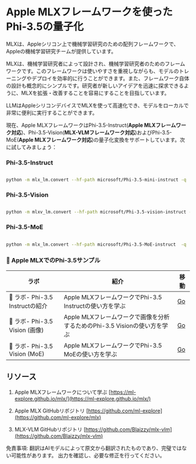 # **Apple MLXフレームワークを使ったPhi-3.5の量子化**


MLXは、Appleシリコン上で機械学習研究のための配列フレームワークで、Appleの機械学習研究チームが提供しています。

MLXは、機械学習研究者によって設計され、機械学習研究者のためのフレームワークです。このフレームワークは使いやすさを重視しながらも、モデルのトレーニングやデプロイを効率的に行うことができます。また、フレームワーク自体の設計も概念的にシンプルです。研究者が新しいアイデアを迅速に探求できるように、MLXを拡張・改善することを容易にすることを目指しています。

LLMはAppleシリコンデバイスでMLXを使って高速化でき、モデルをローカルで非常に便利に実行することができます。

現在、Apple MLXフレームワークはPhi-3.5-Instruct(**Apple MLXフレームワーク対応**)、Phi-3.5-Vision(**MLX-VLMフレームワーク対応**)およびPhi-3.5-MoE(**Apple MLXフレームワーク対応**)の量子化変換をサポートしています。次に試してみましょう：

### **Phi-3.5-Instruct**


```bash

python -m mlx_lm.convert --hf-path microsoft/Phi-3.5-mini-instruct -q

```


### **Phi-3.5-Vision**


```bash

python -m mlxv_lm.convert --hf-path microsoft/Phi-3.5-vision-instruct -q

```

### **Phi-3.5-MoE**


```bash

python -m mlx_lm.convert --hf-path microsoft/Phi-3.5-MoE-instruct  -q

```



### **🤖 Apple MLXでのPhi-3.5サンプル**

| ラボ    | 紹介 | 移動 |
| -------- | ------- |  ------- |
| 🚀 ラボ- Phi-3.5 Instructの紹介  | Apple MLXフレームワークでPhi-3.5 Instructの使い方を学ぶ   |  [Go](../../../../../code/09.UpdateSamples/Aug/mlx-phi35-instruct.ipynb)    |
| 🚀 ラボ- Phi-3.5 Vision (画像) | Apple MLXフレームワークで画像を分析するためのPhi-3.5 Visionの使い方を学ぶ     |  [Go](../../../../../code/09.UpdateSamples/Aug/mlx-phi35-vision.ipynb)    |
| 🚀 ラボ- Phi-3.5 Vision (MoE)   | Apple MLXフレームワークでPhi-3.5 MoEの使い方を学ぶ  |  [Go](../../../../../code/09.UpdateSamples/Aug/mlx-phi35-moe.ipynb)    |


## **リソース**

1. Apple MLXフレームワークについて学ぶ [https://ml-explore.github.io/mlx/](https://ml-explore.github.io/mlx/)

2. Apple MLX GitHubリポジトリ [https://github.com/ml-explore](https://github.com/ml-explore/mlx)

3. MLX-VLM GitHubリポジトリ [https://github.com/Blaizzy/mlx-vlm](https://github.com/Blaizzy/mlx-vlm)

免責事項: 翻訳はAIモデルによって原文から翻訳されたものであり、完璧ではない可能性があります。
出力を確認し、必要な修正を行ってください。